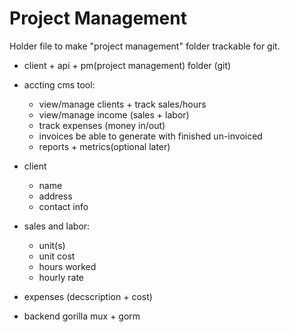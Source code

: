 # Project Management

Holder file to make "project management" folder trackable for git.

- client + api + pm(project management) folder (git)

- accting cms tool:
    - view/manage clients + track sales/hours
    - view/manage income (sales + labor)
    - track expenses (money in/out)
    - invoices be able to generate with finished un-invoiced
    - reports + metrics(optional later)

- client
    - name
    - address
    - contact info

- sales and labor:
    - unit(s)
    - unit cost
    - hours worked
    - hourly rate

- expenses (decscription + cost)

- backend gorilla mux + gorm